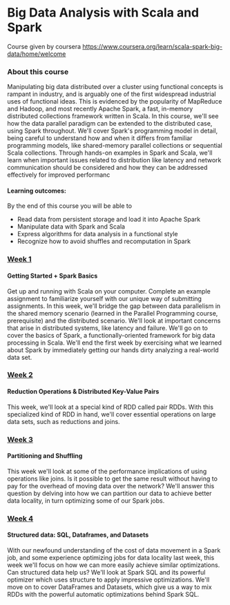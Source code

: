 
# Big Data Analysis with Scala and Spark
Course given by coursera https://www.coursera.org/learn/scala-spark-big-data/home/welcome
### About this course

Manipulating big data distributed over a cluster using functional concepts is rampant in industry, and is arguably one of the first widespread industrial uses of functional ideas. This is evidenced by the popularity of MapReduce and Hadoop, and most recently Apache Spark, a fast, in-memory distributed collections framework written in Scala. In this course, we'll see how the data parallel paradigm can be extended to the distributed case, using Spark throughout. We'll cover Spark's programming model in detail, being careful to understand how and when it differs from familiar programming models, like shared-memory parallel collections or sequential Scala collections. Through hands-on examples in Spark and Scala, we'll learn when important issues related to distribution like latency and network communication should be considered and how they can be addressed effectively for improved performanc



#### Learning outcomes: 
By the end of this course you will be able to

<ul>
<li> Read data from persistent storage and load it into Apache Spark</li>
<li> Manipulate data with Spark and Scala </li>
<li> Express algorithms for data analysis in a functional style </li>
<li> Recognize how to avoid shuffles and recomputation in Spark</li> 
</ul> 


###  [Week 1](https://github.com/htefera/Data-Analysis-with-Scala-and-Spark/tree/master/example)
#### Getting Started + Spark Basics
Get up and running with Scala on your computer. Complete an example assignment to familiarize yourself with our unique way of submitting assignments. In this week, we'll bridge the gap between data parallelism in the shared memory scenario (learned in the Parallel Programming course, prerequisite) and the distributed scenario. We'll look at important concerns that arise in distributed systems, like latency and failure. We'll go on to cover the basics of Spark, a functionally-oriented framework for big data processing in Scala. We'll end the first week by exercising what we learned about Spark by immediately getting our hands dirty analyzing a real-world data set.

### [Week 2](https://github.com/htefera/Data-Analysis-with-Scala-and-Spark/tree/master/wikipedia)

#### Reduction Operations & Distributed Key-Value Pairs
This week, we'll look at a special kind of RDD called pair RDDs. With this specialized kind of RDD in hand, we'll cover essential operations on large data sets, such as reductions and joins.
### [Week 3](https://github.com/htefera/Data-Analysis-with-Scala-and-Spark/tree/master/stackoverflow)
#### Partitioning and Shuffling
This week we'll look at some of the performance implications of using operations like joins. Is it possible to get the same result without having to pay for the overhead of moving data over the network? We'll answer this question by delving into how we can partition our data to achieve better data locality, in turn optimizing some of our Spark jobs.
### [Week 4](https://github.com/htefera/Data-Analysis-with-Scala-and-Spark/tree/master/timeusage)

#### Structured data: SQL, Dataframes, and Datasets
With our newfound understanding of the cost of data movement in a Spark job, and some experience optimizing jobs for data locality last week, this week we'll focus on how we can more easily achieve similar optimizations. Can structured data help us? We'll look at Spark SQL and its powerful optimizer which uses structure to apply impressive optimizations. We'll move on to cover DataFrames and Datasets, which give us a way to mix RDDs with the powerful automatic optimizations behind Spark SQL.




